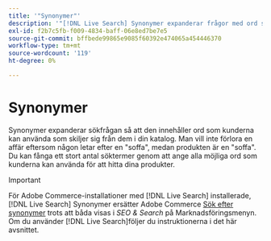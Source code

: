 ```yaml
---
title: '"Synonymer"'
description: '"[!DNL Live Search] Synonymer expanderar frågor med ord som skiljer sig från dem i katalogen."'
exl-id: f2b7c5fb-f009-4834-baff-06e8ed7be7e5
source-git-commit: bffbede99865e9085f60392e474065a454446370
workflow-type: tm+mt
source-wordcount: '119'
ht-degree: 0%

---
```


# Synonymer

Synonymer expanderar sökfrågan så att den innehåller ord som kunderna kan använda som skiljer sig från dem i din katalog. Man vill inte förlora en affär eftersom någon letar efter en &quot;soffa&quot;, medan produkten är en &quot;soffa&quot;. Du kan fånga ett stort antal söktermer genom att ange alla möjliga ord som kunderna kan använda för att hitta dina produkter.

>[!IMPORTANT]
>
>För Adobe Commerce-installationer med [!DNL Live Search] installerade, [!DNL Live Search] Synonymer ersätter Adobe Commerce [Sök efter synonymer](https://docs.magento.com/user-guide/marketing/search-synonyms.html) trots att båda visas i *SEO &amp; Search* på Marknadsföringsmenyn. Om du använder [!DNL Live Search]följer du instruktionerna i det här avsnittet.
